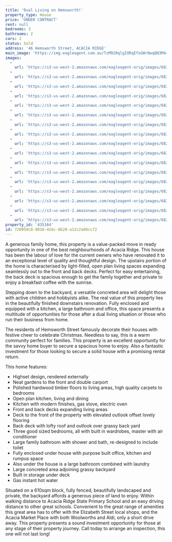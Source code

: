```yaml
---
title: 'Dual Living on Hemsworth!'
property_type: House
price: 'UNDER CONTRACT'
rent: null
bedrooms: 3
bathrooms: 2
cars: 2
status: Sold
address: '46 Hemsworth Street, ACACIA RIDGE'
main_image: 'https://img.eagleagent.com.au/TzM920qlgIORqEfoGWr0wqQN3M4=/1280x854/smart/https://s3-us-west-2.amazonaws.com/eagleagent-orig/images/6821201/125441210-image-M.jpg'
images:
  -
    url: 'https://s3-us-west-2.amazonaws.com/eagleagent-orig/images/6821217/125441210-image-Q.jpg'
  -
    url: 'https://s3-us-west-2.amazonaws.com/eagleagent-orig/images/6821216/125441210-image-P.jpg'
  -
    url: 'https://s3-us-west-2.amazonaws.com/eagleagent-orig/images/6821215/125441210-image-O.jpg'
  -
    url: 'https://s3-us-west-2.amazonaws.com/eagleagent-orig/images/6821214/125441210-image-N.jpg'
  -
    url: 'https://s3-us-west-2.amazonaws.com/eagleagent-orig/images/6821213/125441210-image-L.jpg'
  -
    url: 'https://s3-us-west-2.amazonaws.com/eagleagent-orig/images/6821212/125441210-image-K.jpg'
  -
    url: 'https://s3-us-west-2.amazonaws.com/eagleagent-orig/images/6821211/125441210-image-J.jpg'
  -
    url: 'https://s3-us-west-2.amazonaws.com/eagleagent-orig/images/6821210/125441210-image-I.jpg'
  -
    url: 'https://s3-us-west-2.amazonaws.com/eagleagent-orig/images/6821209/125441210-image-H.jpg'
  -
    url: 'https://s3-us-west-2.amazonaws.com/eagleagent-orig/images/6821208/125441210-image-G.jpg'
  -
    url: 'https://s3-us-west-2.amazonaws.com/eagleagent-orig/images/6821207/125441210-image-F.jpg'
  -
    url: 'https://s3-us-west-2.amazonaws.com/eagleagent-orig/images/6821206/125441210-image-E.jpg'
  -
    url: 'https://s3-us-west-2.amazonaws.com/eagleagent-orig/images/6821205/125441210-image-D.jpg'
  -
    url: 'https://s3-us-west-2.amazonaws.com/eagleagent-orig/images/6821204/125441210-image-C.jpg'
  -
    url: 'https://s3-us-west-2.amazonaws.com/eagleagent-orig/images/6821203/125441210-image-B.jpg'
  -
    url: 'https://s3-us-west-2.amazonaws.com/eagleagent-orig/images/6821202/125441210-image-A.jpg'
  -
    url: 'https://s3-us-west-2.amazonaws.com/eagleagent-orig/images/6821201/125441210-image-M.jpg'
property_id: '435164'
id: 720058c8-9018-416c-8b20-a12c2a60cc72
---
```

A generous family home, this property is a value-packed move in ready opportunity in one of the best neighbourhoods of Acacia Ridge. This house has been the labour of love for the current owners who have renovated it to an exceptional level of quality and thoughtful design. The upstairs portion of the home is characterised by light-filled, open plan living spaces expanding seamlessly out to the front and back decks. Perfect for easy entertaining, the back deck is spacious enough to get the family together and private to enjoy a breakfast coffee with the sunrise.

Stepping down to the backyard, a versatile concreted area will delight those with active children and hobbyists alike. The real value of this property lies in the beautifully finished downstairs renovation. Fully enclosed and equipped with a kitchen, a large bathroom and office, this space presents a multitude of opportunities for those after a dual living situation or those who run their business from home.

The residents of Hemsworth Street famously decorate their houses with festive cheer to celebrate Christmas. Needless to say, this is a warm community perfect for families. This property is an excellent opportunity for the savvy home buyer to secure a spacious home to enjoy. Also a fantastic investment for those looking to secure a solid house with a promising rental return.

This home features:

*  Highset design, rendered externally
*  Neat gardens to the front and double carport
*  Polished hardwood timber floors to living areas, high quality carpets to bedrooms
*  Open plan kitchen, living and dining
*  Kitchen with modern finishes, gas stove, electric oven
*  Front and back decks expanding living areas
*  Deck to the front of the property with elevated outlook offset lovely flooring
*  Back deck with lofty roof and outlook over grassy back yard
*  Three good sized bedrooms, all with built in wardrobes, master with air conditioner
*  Large family bathroom with shower and bath, re-designed to include toilet
*  Fully enclosed under house with purpose built office, kitchen and rumpus space
*  Also under the house is a large bathroom combined with laundry
*  Large concreted area adjoining grassy backyard
*  Built in storage under deck
*  Gas instant hot water

Situated on a 610sqm block, fully fenced, beautifully landscaped and private, the backyard affords a generous piece of land to enjoy. Within walking distance to Acacia Ridge State Primary School and an easy driving distance to other great schools. Convenient to the great range of amenities this great area has to offer with the Elizabeth Street local shops, and the Acacia Market Place with both Woolworths and Aldi, only a short drive away. This property presents a sound investment opportunity for those at any stage of their property journey. Call today to arrange an inspection, this one will not last long!